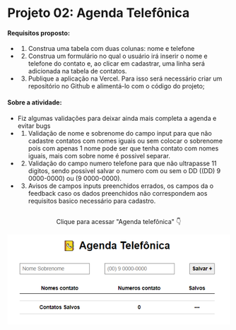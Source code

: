 # Projeto 02: Agenda Telefônica

#### Requisitos proposto: 

- 1) Construa uma tabela com duas colunas:
nome e telefone

- 2) Construa um formulário no qual o usuário irá inserir o nome e telefone do contato e, ao clicar em cadastrar, uma linha será adicionada na tabela de contatos.

- 3) Publique a aplicação na Vercel. Para isso será necessário criar um repositório no Github e alimentá-lo com o código do projeto;

#### Sobre a atividade:

- Fiz algumas validações para deixar ainda mais completa a agenda e evitar bugs
- 1) Validação de nome e sobrenome do campo input para que não cadastre contatos com nomes iguais ou sem colocar o sobrenome pois com apenas 1 nome pode ser que tenha contato com nomes iguais, mais com sobre nome é possivel separar.
 - 2) Validação do campo numero telefone para que não ultrapasse 11 digitos, sendo possivel salvar o numero com ou sem o DD ((DD) 9 0000-0000) ou (9 0000-0000).
 - 3) Avisos de campos inputs preenchidos errados, os campos da o feedback caso os dados preenchidos não correspondem aos requisitos basico necessário para cadastro.

##
<p align="center">Clique para acessar "Agenda telefônica" 👇</p>

<p align="center">
    <a href="">
        <img src="images/agendaTelefonica.png" alt="Agenda telefônica"></img>
    </a>
</p>